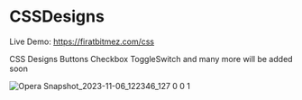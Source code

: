 # CSSDesigns

Live Demo: https://firatbitmez.com/css

CSS Designs Buttons Checkbox ToggleSwitch and many more will be added soon

![Opera Snapshot_2023-11-06_122346_127 0 0 1](https://github.com/firatkaanbitmez/CSSDesings/assets/74864221/11b9d14f-d4d8-4444-b487-438c76b3cb80)
